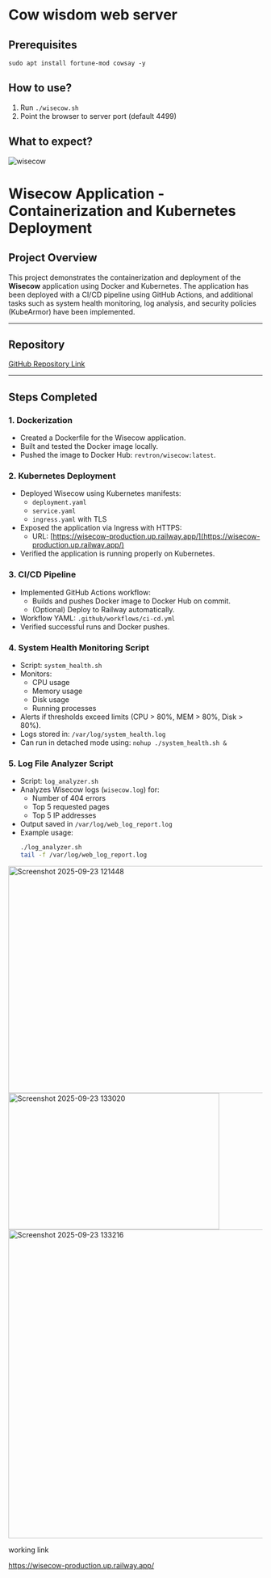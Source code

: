# Cow wisdom web server

## Prerequisites

```
sudo apt install fortune-mod cowsay -y
```

## How to use?

1. Run `./wisecow.sh`
2. Point the browser to server port (default 4499)

## What to expect?
![wisecow](https://github.com/nyrahul/wisecow/assets/9133227/8d6bfde3-4a5a-480e-8d55-3fef60300d98)


# Wisecow Application - Containerization and Kubernetes Deployment

## Project Overview
This project demonstrates the containerization and deployment of the **Wisecow** application using Docker and Kubernetes. The application has been deployed with a CI/CD pipeline using GitHub Actions, and additional tasks such as system health monitoring, log analysis, and security policies (KubeArmor) have been implemented.

---

## Repository
[GitHub Repository Link](https://github.com/nyrahul/wisecow)

---

## Steps Completed

### 1. Dockerization
- Created a Dockerfile for the Wisecow application.
- Built and tested the Docker image locally.
- Pushed the image to Docker Hub: `revtron/wisecow:latest`.

### 2. Kubernetes Deployment
- Deployed Wisecow using Kubernetes manifests:
  - `deployment.yaml`  
  - `service.yaml`  
  - `ingress.yaml` with TLS
- Exposed the application via Ingress with HTTPS:
  - URL: [https://wisecow-production.up.railway.app/](https://wisecow-production.up.railway.app/)
- Verified the application is running properly on Kubernetes.

### 3. CI/CD Pipeline
- Implemented GitHub Actions workflow:
  - Builds and pushes Docker image to Docker Hub on commit.
  - (Optional) Deploy to Railway automatically.
- Workflow YAML: `.github/workflows/ci-cd.yml`
- Verified successful runs and Docker pushes.

### 4. System Health Monitoring Script
- Script: `system_health.sh`
- Monitors:
  - CPU usage
  - Memory usage
  - Disk usage
  - Running processes
- Alerts if thresholds exceed limits (CPU > 80%, MEM > 80%, Disk > 80%).
- Logs stored in: `/var/log/system_health.log`
- Can run in detached mode using: `nohup ./system_health.sh &`

### 5. Log File Analyzer Script
- Script: `log_analyzer.sh`
- Analyzes Wisecow logs (`wisecow.log`) for:
  - Number of 404 errors
  - Top 5 requested pages
  - Top 5 IP addresses
- Output saved in `/var/log/web_log_report.log`
- Example usage:  
  ```bash
  ./log_analyzer.sh
  tail -f /var/log/web_log_report.log
<img width="1615" height="449" alt="Screenshot 2025-09-23 121448" src="https://github.com/user-attachments/assets/d8c5bd94-39ce-43d6-8e91-c573db3f7fdd" />
<img width="418" height="270" alt="Screenshot 2025-09-23 133020" src="https://github.com/user-attachments/assets/41444622-a797-4d09-b0cb-0ab012c19688" />
<img width="1884" height="611" alt="Screenshot 2025-09-23 133216" src="https://github.com/user-attachments/assets/ffad4c99-bad4-42dd-8c86-844f6f75a575" />

working link


https://wisecow-production.up.railway.app/
